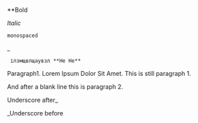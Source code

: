 **Bold

_Italic_

`monospaced`

_

```
 ілзмщвлщаувзл **He He**
```

Paragraph1. Lorem Ipsum Dolor Sit Amet.
This is still paragraph 1.

And after a blank line this is paragraph 2.

Underscore after_

_Underscore before

